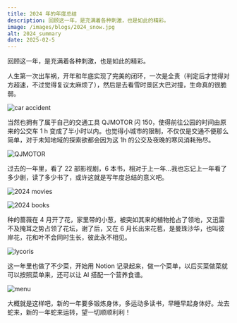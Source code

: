 ```yaml
---
title: 2024 年的年度总结
description: 回顾这一年，是充满着各种刺激，也是如此的精彩。
image: /images/blogs/2024_snow.jpg
alt: 2024_summary
date: 2025-02-5
---
```


回顾这一年，是充满着各种刺激，也是如此的精彩。

人生第一次出车祸，开年和年底实现了完美的闭环，一次是全责（判定后才觉得对方超速，不过觉得复议太麻烦了），然后是去看雪时景区大巴对撞，生命真的很脆弱。

![car accident](/images/blogs/2024_car_accident.jpg)

当然也拥有了属于自己的交通工具 QJMOTOR 闪 150，使得前往公园的时间由原来的公交车 1 h 变成了半小时以内。也觉得小城市的限制，不仅仅是交通不便那么简单，对于未知地域的探索欲都会因为这 1h 的公交及夜晚的寒风消耗殆尽。

![QJMOTOR](/images/blogs/QJMOTOR.jpg)

过去的一年里，看了 22 部影视剧，6 本书，相对于上一年…我也忘记上一年看了多少剧，读了多少书了，或许这就是写年度总结的意义吧。

![2024 movies](/images/blogs/2024movies.jpg)

![2024 books](/images/blogs/2024books.jpg)

种的蔷薇在 4 月开了花，家里带的小葱，被突如其来的植物抢占了领地，又迅雷不及掩耳之势占领了花坛，谢了后，又在 6 月长出来花苞，是曼珠沙华，也叫彼岸花，花和叶不会同时生长，彼此永不相见。

![lycoris](/images/blogs/lycoris.jpg)

这一年里也做了不少菜，开始用 Notion 记录起来，做一个菜单，以后买菜做菜就可以按照菜单来，还可以让 AI 搭配一个营养食谱。

![menu](/images/blogs/menu.png)

大概就是这样吧，新的一年要多锻炼身体，多运动多读书，早睡早起身体好。龙去蛇来，新的一年蛇来运转，望一切顺顺利利！
